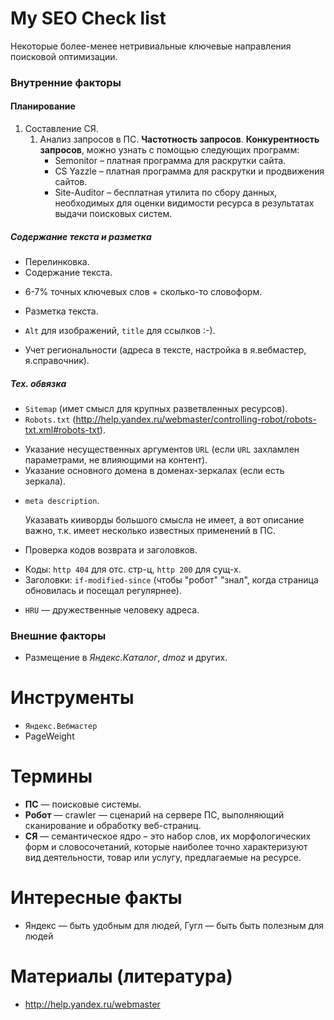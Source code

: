 # My SEO Check list

Некоторые более-менее нетривиальные ключевые направления поисковой оптимизации.

### Внутренние факторы

#### Планирование
1. Составление СЯ.
    1. Анализ запросов в ПС.
       **Частотность запросов**.
       **Конкурентность запросов**, можно узнать с помощью следующих программ:
        - Semonitor – платная программа для раскрутки сайта.
        - СS Yazzle – платная программа для раскрутки и продвижения сайтов.
        - Site-Auditor – бесплатная утилита по сбору данных, необходимых для оценки видимости ресурса в результатах выдачи поисковых систем.

##### Содержание текста и разметка
* Перелинковка.
* Содержание текста.
 - 6-7% точных ключевых слов + сколько-то словоформ.
* Разметка текста.
 - `Alt` для изображений, `title` для ссылков :-).
* Учет региональности (адреса в тексте, настройка в я.вебмастер, я.справочник).

##### Тех. обвязка
* `Sitemap` (имет смысл для крупных разветвленных ресурсов).
* `Robots.txt` (http://help.yandex.ru/webmaster/controlling-robot/robots-txt.xml#robots-txt).
 - Указание несущественных аргументов `URL` (если `URL` захламлен параметрами, не влияющими на контент).
 - Указание основного домена в доменах-зеркалах (если есть зеркала).
* `meta description`.
  
  Указавать кииворды большого смысла не имеет, а вот описание важно, т.к. имеет несколько известных применений в ПС.
* Проверка кодов возврата и заголовков.
 - Коды: `http 404` для отс. стр-ц, `http 200` для сущ-х.
 - Заголовки: `if-modified-since` (чтобы "робот" "знал", когда страница обновилась и посещал регулярнее).
* `HRU` — дружественные человеку адреса.

### Внешние факторы
* Размещение в *Яндекс.Каталог*, *dmoz* и других.

# Инструменты
* `Яндекс.Вебмастер`
* PageWeight

# Термины
* **ПС** — поисковые системы.
* **Робот** — crawler — сценарий на сервере ПС, выполняющий сканирование и обработку веб-страниц.
* **СЯ** — семантическое ядро – это набор слов, их морфологических форм и словосочетаний, которые наиболее точно характеризуют вид деятельности, товар или услугу, предлагаемые на ресурсе.

# Интересные факты
* Яндекс — быть удобным для людей, Гугл — быть быть полезным для людей

# Материалы (литература)
* http://help.yandex.ru/webmaster
